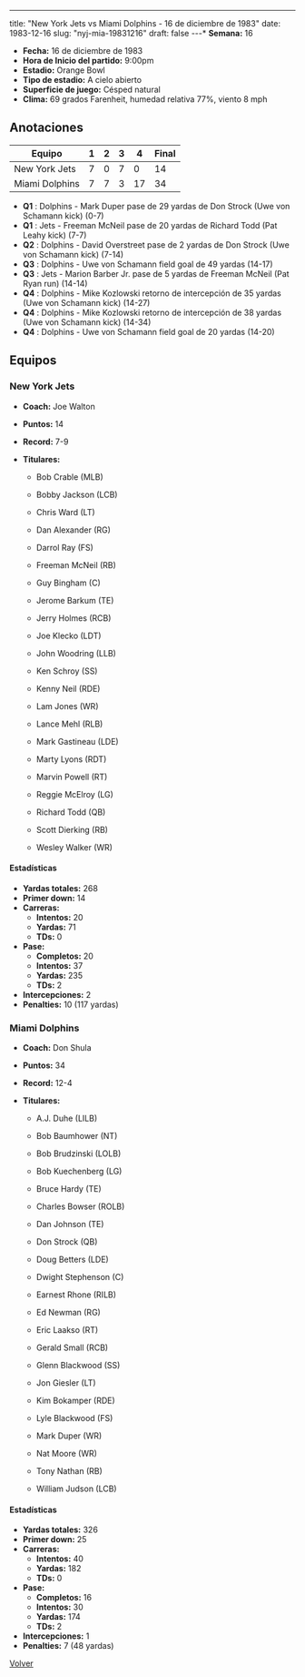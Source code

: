 ---
title: "New York Jets vs Miami Dolphins - 16 de diciembre de 1983"
date: 1983-12-16
slug: "nyj-mia-19831216"
draft: false
---* **Semana:** 16
* **Fecha:** 16 de diciembre de 1983
* **Hora de Inicio del partido:** 9:00pm
* **Estadio:** Orange Bowl
* **Tipo de estadio:** A cielo abierto
* **Superficie de juego:** Césped natural
* **Clima:** 69 grados Farenheit, humedad relativa 77%, viento 8 mph




## Anotaciones
| Equipo | 1 | 2 | 3 | 4 | Final |
|--------|---|---|---|---|-------|
| New York Jets  | 7 | 0 | 7 | 0  | 14 |
| Miami Dolphins  | 7 | 7 | 3 | 17  | 34 |
* **Q1** : Dolphins - Mark Duper pase de 29 yardas de Don Strock (Uwe von Schamann kick) (0-7)
* **Q1** : Jets - Freeman McNeil pase de 20 yardas de Richard Todd (Pat Leahy kick) (7-7)
* **Q2** : Dolphins - David Overstreet pase de 2 yardas de Don Strock (Uwe von Schamann kick) (7-14)
* **Q3** : Dolphins - Uwe von Schamann field goal de 49 yardas (14-17)
* **Q3** : Jets - Marion Barber Jr. pase de 5 yardas de Freeman McNeil (Pat Ryan run) (14-14)
* **Q4** : Dolphins - Mike Kozlowski retorno de intercepción de 35 yardas (Uwe von Schamann kick) (14-27)
* **Q4** : Dolphins - Mike Kozlowski retorno de intercepción de 38 yardas (Uwe von Schamann kick) (14-34)
* **Q4** : Dolphins - Uwe von Schamann field goal de 20 yardas (14-20)


## Equipos


### New York Jets
* **Coach:** Joe Walton
* **Puntos:** 14
* **Record:** 7-9
* **Titulares:** 

  * Bob Crable (MLB) 

  * Bobby Jackson (LCB) 

  * Chris Ward (LT) 

  * Dan Alexander (RG) 

  * Darrol Ray (FS) 

  * Freeman McNeil (RB) 

  * Guy Bingham (C) 

  * Jerome Barkum (TE) 

  * Jerry Holmes (RCB) 

  * Joe Klecko (LDT) 

  * John Woodring (LLB) 

  * Ken Schroy (SS) 

  * Kenny Neil (RDE) 

  * Lam Jones (WR) 

  * Lance Mehl (RLB) 

  * Mark Gastineau (LDE) 

  * Marty Lyons (RDT) 

  * Marvin Powell (RT) 

  * Reggie McElroy (LG) 

  * Richard Todd (QB) 

  * Scott Dierking (RB) 

  * Wesley Walker (WR) 

#### Estadísticas
* **Yardas totales:** 268
* **Primer down:** 14
* **Carreras:**
  * **Intentos:** 20
  * **Yardas:** 71
  * **TDs:** 0
* **Pase:**
  * **Completos:** 20
  * **Intentos:** 37
  * **Yardas:** 235
  * **TDs:** 2
* **Intercepciones:** 2
* **Penalties:** 10 (117 yardas)

### Miami Dolphins
* **Coach:** Don Shula
* **Puntos:** 34
* **Record:** 12-4
* **Titulares:** 

  * A.J. Duhe (LILB) 

  * Bob Baumhower (NT) 

  * Bob Brudzinski (LOLB) 

  * Bob Kuechenberg (LG) 

  * Bruce Hardy (TE) 

  * Charles Bowser (ROLB) 

  * Dan Johnson (TE) 

  * Don Strock (QB) 

  * Doug Betters (LDE) 

  * Dwight Stephenson (C) 

  * Earnest Rhone (RILB) 

  * Ed Newman (RG) 

  * Eric Laakso (RT) 

  * Gerald Small (RCB) 

  * Glenn Blackwood (SS) 

  * Jon Giesler (LT) 

  * Kim Bokamper (RDE) 

  * Lyle Blackwood (FS) 

  * Mark Duper (WR) 

  * Nat Moore (WR) 

  * Tony Nathan (RB) 

  * William Judson (LCB) 

#### Estadísticas
* **Yardas totales:** 326
* **Primer down:** 25
* **Carreras:**
  * **Intentos:** 40
  * **Yardas:** 182
  * **TDs:** 0
* **Pase:**
  * **Completos:** 16
  * **Intentos:** 30
  * **Yardas:** 174
  * **TDs:** 2
* **Intercepciones:** 1
* **Penalties:** 7 (48 yardas)


[Volver](/historia/1983)
